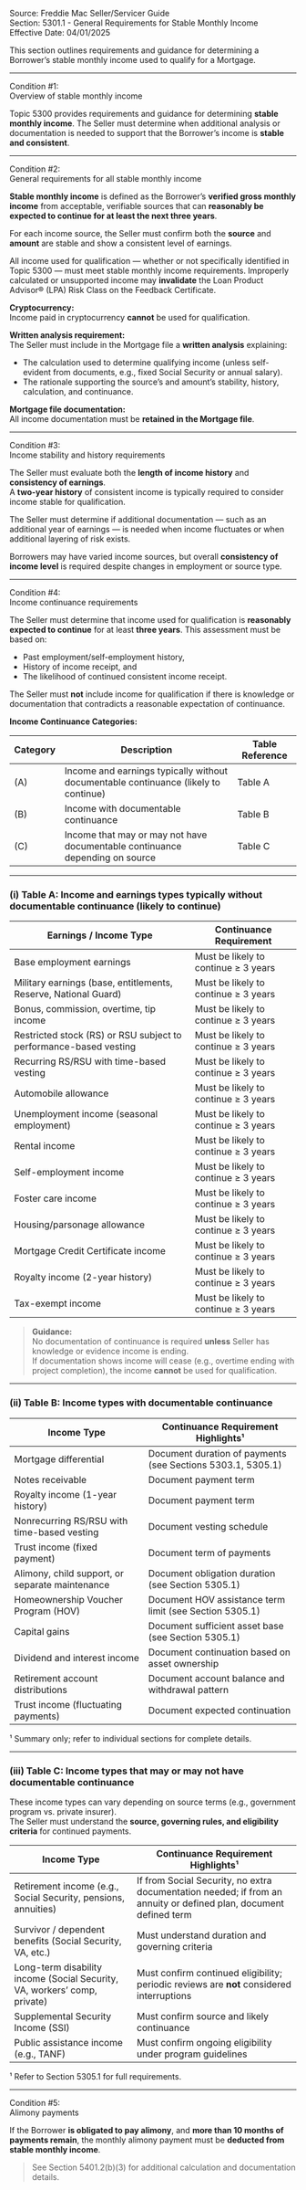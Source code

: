 Source: Freddie Mac Seller/Servicer Guide  
Section: 5301.1 - General Requirements for Stable Monthly Income  
Effective Date: 04/01/2025  

This section outlines requirements and guidance for determining a Borrower’s stable monthly income used to qualify for a Mortgage.  

---

Condition #1:  
Overview of stable monthly income  

Topic 5300 provides requirements and guidance for determining **stable monthly income**. The Seller must determine when additional analysis or documentation is needed to support that the Borrower’s income is **stable and consistent**.  

---

Condition #2:  
General requirements for all stable monthly income  

**Stable monthly income** is defined as the Borrower’s **verified gross monthly income** from acceptable, verifiable sources that can **reasonably be expected to continue for at least the next three years**.  

For each income source, the Seller must confirm both the **source** and **amount** are stable and show a consistent level of earnings.  

All income used for qualification — whether or not specifically identified in Topic 5300 — must meet stable monthly income requirements. Improperly calculated or unsupported income may **invalidate** the Loan Product Advisor® (LPA) Risk Class on the Feedback Certificate.  

**Cryptocurrency:**  
Income paid in cryptocurrency **cannot** be used for qualification.  

**Written analysis requirement:**  
The Seller must include in the Mortgage file a **written analysis** explaining:  
- The calculation used to determine qualifying income (unless self-evident from documents, e.g., fixed Social Security or annual salary).  
- The rationale supporting the source’s and amount’s stability, history, calculation, and continuance.  

**Mortgage file documentation:**  
All income documentation must be **retained in the Mortgage file**.  

---

Condition #3:  
Income stability and history requirements  

The Seller must evaluate both the **length of income history** and **consistency of earnings**.  
A **two-year history** of consistent income is typically required to consider income stable for qualification.  

The Seller must determine if additional documentation — such as an additional year of earnings — is needed when income fluctuates or when additional layering of risk exists.  

Borrowers may have varied income sources, but overall **consistency of income level** is required despite changes in employment or source type.  

---

Condition #4:  
Income continuance requirements  

The Seller must determine that income used for qualification is **reasonably expected to continue** for at least **three years**. This assessment must be based on:  
- Past employment/self-employment history,  
- History of income receipt, and  
- The likelihood of continued consistent income receipt.  

The Seller must **not** include income for qualification if there is knowledge or documentation that contradicts a reasonable expectation of continuance.  

**Income Continuance Categories:**  

| Category | Description | Table Reference |
| --- | --- | --- |
| (A) | Income and earnings typically without documentable continuance (likely to continue) | Table A |
| (B) | Income with documentable continuance | Table B |
| (C) | Income that may or may not have documentable continuance depending on source | Table C |

---

### (i) Table A: Income and earnings types typically without documentable continuance (likely to continue)

| Earnings / Income Type | Continuance Requirement |
| --- | --- |
| Base employment earnings | Must be likely to continue ≥ 3 years |
| Military earnings (base, entitlements, Reserve, National Guard) | Must be likely to continue ≥ 3 years |
| Bonus, commission, overtime, tip income | Must be likely to continue ≥ 3 years |
| Restricted stock (RS) or RSU subject to performance-based vesting | Must be likely to continue ≥ 3 years |
| Recurring RS/RSU with time-based vesting | Must be likely to continue ≥ 3 years |
| Automobile allowance | Must be likely to continue ≥ 3 years |
| Unemployment income (seasonal employment) | Must be likely to continue ≥ 3 years |
| Rental income | Must be likely to continue ≥ 3 years |
| Self-employment income | Must be likely to continue ≥ 3 years |
| Foster care income | Must be likely to continue ≥ 3 years |
| Housing/parsonage allowance | Must be likely to continue ≥ 3 years |
| Mortgage Credit Certificate income | Must be likely to continue ≥ 3 years |
| Royalty income (2-year history) | Must be likely to continue ≥ 3 years |
| Tax-exempt income | Must be likely to continue ≥ 3 years |

> **Guidance:**  
> No documentation of continuance is required **unless** Seller has knowledge or evidence income is ending.  
> If documentation shows income will cease (e.g., overtime ending with project completion), the income **cannot** be used for qualification.  

---

### (ii) Table B: Income types with documentable continuance

| Income Type | Continuance Requirement Highlights¹ |
| --- | --- |
| Mortgage differential | Document duration of payments (see Sections 5303.1, 5305.1) |
| Notes receivable | Document payment term |
| Royalty income (1-year history) | Document payment term |
| Nonrecurring RS/RSU with time-based vesting | Document vesting schedule |
| Trust income (fixed payment) | Document term of payments |
| Alimony, child support, or separate maintenance | Document obligation duration (see Section 5305.1) |
| Homeownership Voucher Program (HOV) | Document HOV assistance term limit (see Section 5305.1) |
| Capital gains | Document sufficient asset base (see Section 5305.1) |
| Dividend and interest income | Document continuation based on asset ownership |
| Retirement account distributions | Document account balance and withdrawal pattern |
| Trust income (fluctuating payments) | Document expected continuation |

¹ Summary only; refer to individual sections for complete details.

---

### (iii) Table C: Income types that may or may not have documentable continuance

These income types can vary depending on source terms (e.g., government program vs. private insurer).  
The Seller must understand the **source, governing rules, and eligibility criteria** for continued payments.  

| Income Type | Continuance Requirement Highlights¹ |
| --- | --- |
| Retirement income (e.g., Social Security, pensions, annuities) | If from Social Security, no extra documentation needed; if from an annuity or defined plan, document defined term |
| Survivor / dependent benefits (Social Security, VA, etc.) | Must understand duration and governing criteria |
| Long-term disability income (Social Security, VA, workers’ comp, private) | Must confirm continued eligibility; periodic reviews are **not** considered interruptions |
| Supplemental Security Income (SSI) | Must confirm source and likely continuance |
| Public assistance income (e.g., TANF) | Must confirm ongoing eligibility under program guidelines |

¹ Refer to Section 5305.1 for full requirements.  

---

Condition #5:  
Alimony payments  

If the Borrower **is obligated to pay alimony**, and **more than 10 months of payments remain**, the monthly alimony payment must be **deducted from stable monthly income**.  

> See Section 5401.2(b)(3) for additional calculation and documentation details.  
